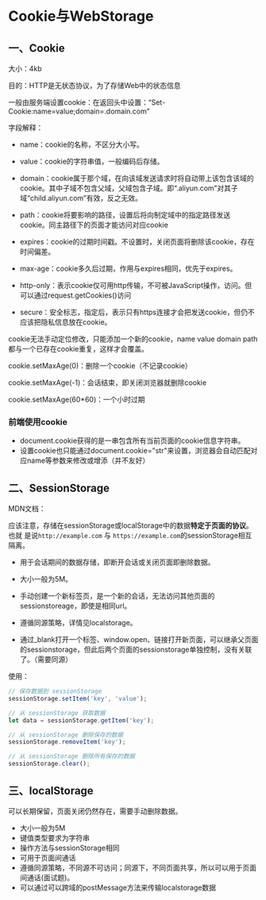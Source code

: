 # Cookie与WebStorage

## 一、Cookie

大小：4kb

目的：HTTP是无状态协议，为了存储Web中的状态信息

一般由服务端设置cookie：在返回头中设置：“Set-Cookie:name=value;domain=.domain.com”

字段解释：

* name：cookie的名称，不区分大小写。

* value：cookie的字符串值，一般编码后存储。

* domain：cookie属于那个域，在向该域发送请求时将自动带上该包含该域的cookie。其中子域不包含父域，父域包含子域。即“.aliyun.com”对其子域“child.aliyun.com”有效，反之无效。

* path：cookie将要影响的路径，设置后将向制定域中的指定路径发送cookie。同主路径下的页面才能访问对应cookie

* expires：cookie的过期时间戳。不设置时，关闭页面将删除该cookie，存在时间偏差。

* max-age：cookie多久后过期，作用与expires相同，优先于expires。

* http-only：表示cookie仅可用http传输，不可被JavaScript操作，访问。但可以通过request.getCookies()访问

* secure：安全标志，指定后，表示只有https连接才会把发送cookie，但仍不应该把隐私信息放在cookie。

cookie无法手动定位修改，只能添加一个新的cookie，name value domain path都与一个已存在cookie重复，这样才会覆盖。

cookie.setMaxAge(0)：删除一个cookie（不记录cookie）

cookie.setMaxAge(-1)：会话结束，即关闭浏览器就删除cookie

cookie.setMaxAge(60*60)：一个小时过期

### 前端使用cookie

* document.cookie获得的是一串包含所有当前页面的cookie信息字符串。
* 设置cookie也只能通过document.cookie="str"来设置，浏览器会自动匹配对应name等参数来修改或增添（并不友好）

## 二、SessionStorage

MDN文档：

​	应该注意，存储在sessionStorage或localStorage中的数据**特定于页面的协议**。也就
是说`http://example.com` 与 `https://example.com`的sessionStorage相互隔离。

* 用于会话期间的数据存储，即断开会话或关闭页面即删除数据。
* 大小一般为5M。

* 手动创建一个新标签页，是一个新的会话，无法访问其他页面的sessionstoreage，即使是相同url。
* 遵循同源策略，详情见localstorage。
* 通过_blank打开一个标签、window.open、链接打开新页面，可以继承父页面的sessionstorage，但此后两个页面的sessionstorage单独控制，没有关联了。（需要同源）

使用：

```js
// 保存数据到 sessionStorage
sessionStorage.setItem('key', 'value');

// 从 sessionStorage 获取数据
let data = sessionStorage.getItem('key');

// 从 sessionStorage 删除保存的数据
sessionStorage.removeItem('key');

// 从 sessionStorage 删除所有保存的数据
sessionStorage.clear();
```



## 三、localStorage

可以长期保留，页面关闭仍然存在，需要手动删除数据。

* 大小一般为5M
* 键值类型要求为字符串
* 操作方法与sessionStorage相同
* 可用于页面间通话
* 遵循同源策略，不同源不可访问；同源下，不同页面共享，所以可以用于页面间通话(面试题)。
* 可以通过可以跨域的postMessage方法来传输localstorage数据